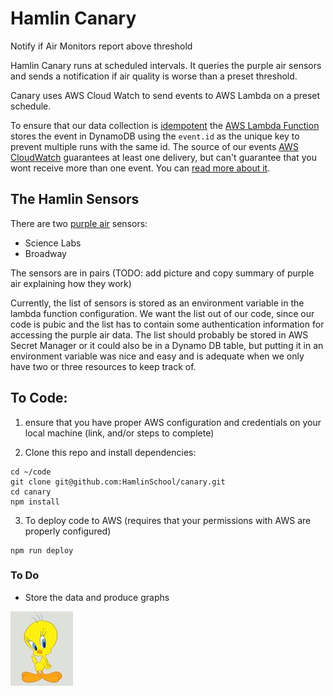 # Hamlin Canary
Notify if Air Monitors report above threshold

Hamlin Canary runs at scheduled intervals.  It queries the purple air sensors and sends a notification if air quality is worse than a preset threshold.

Canary uses AWS Cloud Watch to send events to AWS Lambda on a preset schedule.

To ensure that our data collection is [idempotent](https://developer.mozilla.org/en-US/docs/Glossary/Idempotent) the [AWS Lambda Function](https://aws.amazon.com/lambda/features/) stores the event in DynamoDB using the `event.id` as the unique key to prevent multiple runs with the same id.  The source of our events [AWS CloudWatch](https://docs.aws.amazon.com/AmazonCloudWatch/latest/events/RunLambdaSchedule.html) guarantees at least one delivery, but can't guarantee that you wont receive more than one event.  You can [read more about it](https://aws.amazon.com/premiumsupport/knowledge-center/lambda-function-idempotent/).

## The Hamlin Sensors

There are two [purple air](https://www2.purpleair.com/collections/air-quality-sensors) sensors:

* Science Labs
* Broadway

The sensors are in pairs (TODO: add picture and copy summary of purple air explaining how they work)

Currently, the list of sensors is stored as an environment variable in the lambda function configuration.  We want the list out of our code, since our code is pubic and the list has to contain some authentication information for accessing the purple air data.  The list should probably be stored in AWS Secret Manager or it could also be in a Dynamo DB table, but putting it in an environment variable was nice and easy and is adequate when we only have two or three resources to keep track of.

## To Code:

1. ensure that you have proper AWS configuration and credentials on your local machine (link, and/or steps to complete)

2. Clone this repo and install dependencies:

```
cd ~/code
git clone git@github.com:HamlinSchool/canary.git
cd canary
npm install
```

3. To deploy code to AWS (requires that your permissions with AWS are properly configured)

```
npm run deploy
```

### To Do
* Store the data and produce graphs


![](./img/tweety.jpg)
